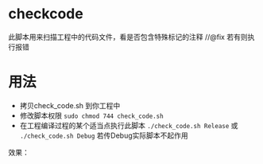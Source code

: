 # checkcode
此脚本用来扫描工程中的代码文件，看是否包含特殊标记的注释 //@fix 若有则执行报错

# 用法
- 拷贝check_code.sh 到你工程中
- 修改脚本权限
```sudo chmod 744 check_code.sh```
- 在工程编译过程的某个适当点执行此脚本
```./check_code.sh Release```
或
```./check_code.sh Debug```
若传Debug实际脚本不起作用

效果：

